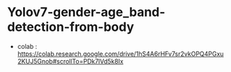 # Yolov7-gender-age_band-detection-from-body
* colab : https://colab.research.google.com/drive/1hS4A6rHFv7sr2vkOPQ4PGxu2KUJ5Gnob#scrollTo=PDk7lVd5k8Ix
